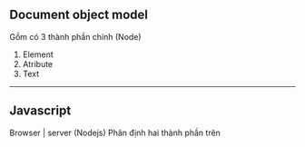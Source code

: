 ## Document object model

Gồm có 3 thành phần chính (Node)

1. Element
2. Atribute
3. Text

---

## Javascript

Browser | server (Nodejs)
Phân định hai thành phần trên
